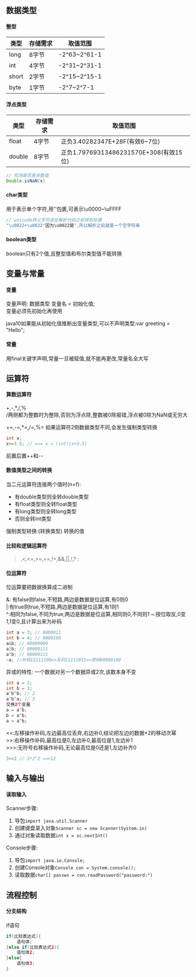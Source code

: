 ## 数据类型
  
#### 整型

类型|存储需求|取值范围
---|---|---
long|8字节|-2^63~2^61-1
int|4字节|-2^31~2^31-1
short|2字节|-2^15~2^15-1
byte|1字节|-2^7~2^7-1

#### 浮点类型  
类型|存储需求|取值范围
---|---|---
float|4字节|正负3.40282347E+28F(有效6~7位)
double|8字节|正负1.79769313486231570E+308(有效15位)

```java
// 检测是否是非数值
Double.isNaN(x)
```

#### char类型
用于表示单个字符,用''包裹,可表示\u0000~\uFFFF

```java
// unicode转义字符会在解析代码之前得到处理
"\u0022+\u0022"因为\u0022是",所以解析之后就是一个空字符串
```

#### boolean类型  
boolean只有2个值,且整型值和布尔类型值不能转换

## 变量与常量  

#### 变量  

变量声明: 数据类型 变量名 = 初始化值;  
变量必须先初始化再使用  

java10如果能从初始化值推断出变量类型,可以不声明类型:var greeting = "Hello";  

#### 常量  

用final关键字声明,常量一旦被赋值,就不能再更改,常量名全大写  

## 运算符  

#### 算数运算符 
+,-,*,/,%  
/两侧都为整数时为整除,否则为浮点除,整数被0除报错,浮点被0除为NaN或无穷大

+=,-=,*=,/=,%=
如果运算符2侧数据类型不同,会发生强制类型转换
```java
int x;
x+=3.5; // === x = (int)(x+3.5)
```

前置后置++和--

#### 数值类型之间的转换

当二元运算符连接两个值时(n+f):
+ 有double类型则全转double类型
+ 有float类型则全转float类型
+ 有long类型则全转long类型
+ 否则全转int类型

强制类型转换:(转换类型) 转换的值

#### 比较和逻辑运算符

>,<,<=,>=,==,!=,&&,||,!,? :

#### 位运算符

位运算要把数据换算成二进制

&: 有false则false,不短路,两边是数据是位运算,有0则0  
|:有true则true,不短路,两边是数据是位运算,有1则1  
^:相同为false,不同为true,两边是数据是位运算,相同则0,不同则1
~:按位取反,0变1,1变0,且计算出来为补码

```java
int a = 3; // 0000011 
int b = 4; // 0000100
a&b; // 00000000
a|b; // 00000111
a^b; // 00000111
~a; //补码11111100=>反码11111011=>原码00000100
```

异或的特性: 一个数据对另一个数据异或2次,该数本身不变
```java
int a = 2;
int b = 3;
a^b^b; // 2
a^b^a; // 3
交换2个变量
a = a^b;
b = a^b;
a = a^b;
```

<<:左移操作补码,左边最高位丢弃,右边补0,结论把左边的数据*2的移动次幂  
\>>:右移操作补码,最高位是0,左边补0,最高位是1,左边补1  
\>>>:无符号右移操作补码,无论最高位是0还是1,左边补齐0
```java
3<<2 // 3*2^2 ==>12
```

## 输入与输出
#### 读取输入
Scanner步骤: 
1. 导包`import java.util.Scanner`
2. 创建键盘录入对象`Scanner sc = new Scanner(System.in)`
3. 通过对象读取数据`int x = sc.nextInt()`

Console步骤:
1. 导包`import java.io.Console;`
2. 创建Console对象`Console con = System.console();`
3. 读取数据`char[] passws = con.readPassword("password:")`

## 流程控制

#### 分支结构
if语句
```java
if(比较表达式){
    语句体;
}else if(比较表达式2){
    语句体2;
}else{
    语句体3;
}
```